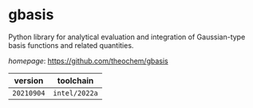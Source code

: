 # gbasis

Python library for analytical evaluation and integration of Gaussian-type basis functions and  related quantities.

*homepage*: <https://github.com/theochem/gbasis>

version | toolchain
--------|----------
``20210904`` | ``intel/2022a``
